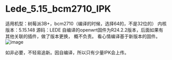 # Lede_5.15_bcm2710_IPK
适用机型：树莓派3B+，bcm2710（编译的时候，选择64的，不是32位的）
内核版本：5.15.148
源码：LEDE
自编译的openwrt固件为R24.2.2版本，后面如果有其他关联的插件，做了版本更换，
概不负责。
看心情编译基于新版本的固件。
![image](https://github.com/user-attachments/assets/88325976-294b-4b7f-ace3-d602f9efd016)

如非必要，不轻易追新。因自编译，所以只有少量IPK会上传。
